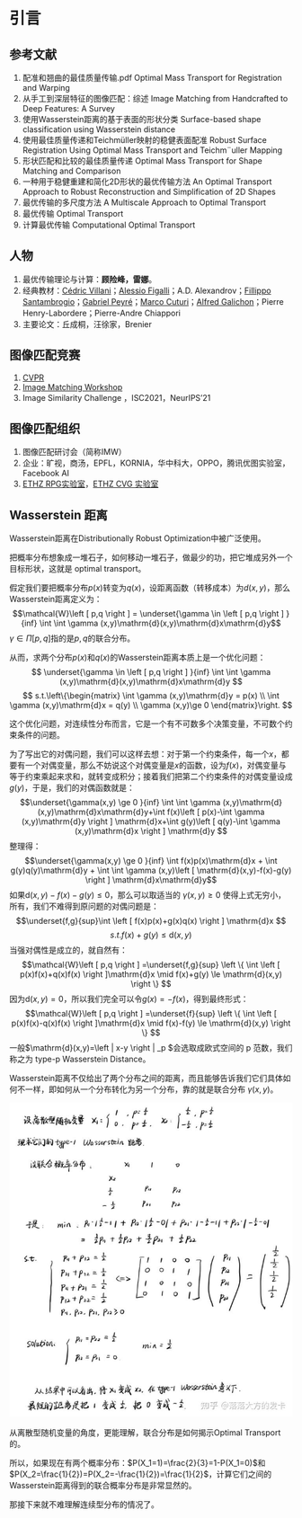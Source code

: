 # 引言

## 参考文献

1. 配准和翘曲的最佳质量传输.pdf  Optimal Mass Transport for Registration and Warping
2. 从手工到深层特征的图像匹配：综述 Image Matching from Handcrafted to Deep Features: A Survey
3. 使用Wasserstein距离的基于表面的形状分类 Surface-based shape classification using Wasserstein distance
4. 使用最佳质量传递和Teichmüller映射的稳健表面配准 Robust Surface Registration Using Optimal Mass Transport and Teichm¨uller Mapping
5. 形状匹配和比较的最佳质量传递  Optimal Mass Transport for Shape Matching and Comparison
6. 一种用于稳健重建和简化2D形状的最优传输方法 An Optimal Transport Approach to Robust Reconstruction and Simplification of 2D Shapes
7. 最优传输的多尺度方法 A Multiscale Approach to Optimal Transport
8. 最优传输 Optimal Transport
9. 计算最优传输  Computational Optimal Transport

## 人物

1. 最优传输理论与计算：**顾险峰，雷娜**。
2. 经典教材：[Cédric Villani](https://cedricvillani.org/)；[Alessio Figalli](https://people.math.ethz.ch/~afigalli/home)；A.D. Alexandrov；[Fillippo Santambrogio](http://math.univ-lyon1.fr/~santambrogio/)；[Gabriel Peyré](http://www.gpeyre.com/)；[Marco Cuturi](http://marcocuturi.net/)；[Alfred Galichon](http://alfredgalichon.com/coursesandtalks/)；Pierre Henry-Labordere；Pierre-Andre Chiappori
3. 主要论文：丘成桐，汪徐家，Brenier

## 图像匹配竞赛

1. [CVPR](https://cvpr2022.thecvf.com/)
2. [Image Matching Workshop](https://image-matching-workshop.github.io/)
3. Image Similarity Challenge ，ISC2021，NeurIPS’21

## 图像匹配组织

1. 图像匹配研讨会（简称IMW）
2. 企业：旷视，商汤，EPFL，KORNIA，华中科大，OPPO，腾讯优图实验室，Facebook AI
3. [ETHZ RPG实验室](https://rpg.ifi.uzh.ch/)，[ETHZ CVG 实验室](https://www.cvg.ethz.ch/index.php)

## Wasserstein 距离

Wasserstein距离在Distributionally Robust Optimization中被广泛使用。

把概率分布想象成一堆石子，如何移动一堆石子，做最少的功，把它堆成另外一个目标形状，这就是 optimal transport。

假定我们要把概率分布$p(x)$转变为$q(x)$，设距离函数（转移成本）为$d(x,y)$，那么Wasserstein距离定义为：
$$\mathcal{W}\left [ p,q \right ] = \underset{\gamma \in \left [ p,q \right ] }{inf}  \int \int \gamma (x,y)\mathrm{d}(x,y)\mathrm{d}x\mathrm{d}y$$
$\gamma \in \Pi \left [ p,q \right ]$指的是$p,q$的联合分布。

从而，求两个分布$p(x)$和$q(x)$的Wasserstein距离本质上是一个优化问题：
$$
    \underset{\gamma \in \left [ p,q \right ] }{inf}  \int \int \gamma (x,y)\mathrm{d}(x,y)\mathrm{d}x\mathrm{d}y 
$$$$
s.t.\left\{\begin{matrix}
 \int \gamma (x,y)\mathrm{d}y = p(x) \\
 \int \gamma (x,y)\mathrm{d}x = q(y) \\
 \gamma (x,y)\ge 0
\end{matrix}\right.
$$

这个优化问题，对连续性分布而言，它是一个有不可数多个决策变量，不可数个约束条件的问题。

为了写出它的对偶问题，我们可以这样去想：对于第一个约束条件，每一个$x$，都要有一个对偶变量，那么不妨说这个对偶变量是$x$的函数，设为$f(x)$，对偶变量与等于约束乘起来求和，就转变成积分；接着我们把第二个约束条件的对偶变量设成$g(y)$，于是，我们的对偶函数就是：
$$\underset{\gamma(x,y) \ge 0 }{inf}  \int \int \gamma (x,y)\mathrm{d}(x,y)\mathrm{d}x\mathrm{d}y+\int f(x)\left [ p(x)-\int \gamma (x,y)\mathrm{d}y  \right ] \mathrm{d}x+\int g(y)\left [ q(y)-\int \gamma (x,y)\mathrm{d}x  \right ] \mathrm{d}y $$
整理得：
$$\underset{\gamma(x,y) \ge 0 }{inf} \int f(x)p(x)\mathrm{d}x + \int g(y)q(y)\mathrm{d}y + \int \int \gamma (x,y)\left [ \mathrm{d}(x,y)-f(x)-g(y) \right ] \mathrm{d}x\mathrm{d}y$$
如果$\mathrm{d}(x,y)-f(x)-g(y) \le 0$，那么可以取适当的 $\gamma(x,y) \ge 0$ 使得上式无穷小，所有，我们不难得到原问题的对偶问题是：
$$\underset{f,g}{sup}\int \left [ f(x)p(x)+g(x)q(x) \right ] \mathrm{d}x $$
$$s.t. f(x)+g(y) \le \mathrm{d}(x,y)$$
当强对偶性是成立的，就自然有：
$$\mathcal{W}\left [ p,q \right ] =\underset{f,g}{sup} \left \{ \int \left [ p(x)f(x)+q(x)f(x) \right ]\mathrm{d}x \mid f(x)+g(y) \le \mathrm{d}(x,y) \right \} $$
因为$\mathrm{d}(x,y)=0$，所以我们完全可以令$g(x)=-f(x)$，得到最终形式：
$$\mathcal{W}\left [ p,q \right ] =\underset{f}{sup} \left \{ \int \left [ p(x)f(x)-q(x)f(x) \right ]\mathrm{d}x \mid f(x)-f(y) \le \mathrm{d}(x,y) \right \} $$
一般$\mathrm{d}(x,y)=\left \| x-y \right \| _p $会选取成欧式空间的 p 范数，我们称之为 type-p Wasserstein Distance。

Wasserstein距离不仅给出了两个分布之间的距离，而且能够告诉我们它们具体如何不一样，即如何从一个分布转化为另一个分布，靠的就是联合分布 $\gamma(x,y)$。

![example](figure/Wasserstein.jpg)

从离散型随机变量的角度，更能理解，联合分布是如何揭示Optimal Transport的。

所以，如果现在有两个概率分布：$P(X_1=1)=\frac{2}{3}=1-P(X_1=0)$和$P(X_2=\frac{1}{2})=P(X_2=-\frac{1}{2})=\frac{1}{2}$，计算它们之间的Wasserstein距离得到的联合概率分布是非常显然的。

那接下来就不难理解连续型分布的情况了。

